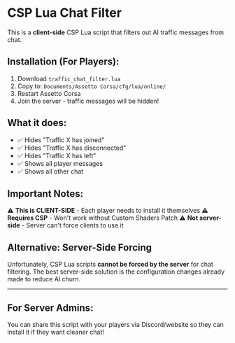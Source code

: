 # CSP Lua Chat Filter

This is a **client-side** CSP Lua script that filters out AI traffic messages from chat.

## Installation (For Players):

1. Download `traffic_chat_filter.lua`
2. Copy to: `Documents/Assetto Corsa/cfg/lua/online/`
3. Restart Assetto Corsa
4. Join the server - traffic messages will be hidden!

## What it does:
- ✅ Hides "Traffic X has joined"
- ✅ Hides "Traffic X has disconnected"  
- ✅ Hides "Traffic X has left"
- ✅ Shows all player messages
- ✅ Shows all other chat

## Important Notes:

⚠️ **This is CLIENT-SIDE** - Each player needs to install it themselves
⚠️ **Requires CSP** - Won't work without Custom Shaders Patch
⚠️ **Not server-side** - Server can't force clients to use it

## Alternative: Server-Side Forcing

Unfortunately, CSP Lua scripts **cannot be forced by the server** for chat filtering.
The best server-side solution is the configuration changes already made to reduce AI churn.

---

## For Server Admins:

You can share this script with your players via Discord/website so they can install it if they want cleaner chat!
